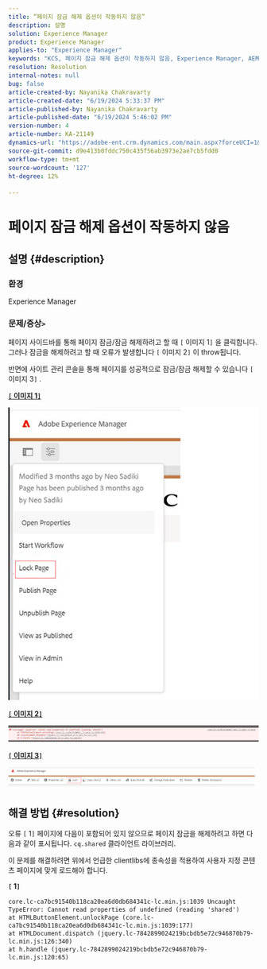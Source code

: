 ```yaml
---
title: “페이지 잠금 해제 옵션이 작동하지 않음”
description: 설명
solution: Experience Manager
product: Experience Manager
applies-to: "Experience Manager"
keywords: "KCS, 페이지 잠금 해제 옵션이 작동하지 않음, Experience Manager, AEM"
resolution: Resolution
internal-notes: null
bug: false
article-created-by: Nayanika Chakravarty
article-created-date: "6/19/2024 5:33:37 PM"
article-published-by: Nayanika Chakravarty
article-published-date: "6/19/2024 5:46:02 PM"
version-number: 4
article-number: KA-21149
dynamics-url: "https://adobe-ent.crm.dynamics.com/main.aspx?forceUCI=1&pagetype=entityrecord&etn=knowledgearticle&id=fd8c6d0c-622e-ef11-840a-000d3a37b1e1"
source-git-commit: d9e413b0fddc750c435f56ab3973e2ae7cb5fdd0
workflow-type: tm+mt
source-wordcount: '127'
ht-degree: 12%

---
```


# 페이지 잠금 해제 옵션이 작동하지 않음

## 설명 {#description}


### 환경

Experience Manager

### 문제/증상`>`

페이지 사이드바를 통해 페이지 잠금/잠금 해제하려고 할 때 `[` 이미지 1`]` 을 클릭합니다. 그러나 잠금을 해제하려고 할 때 오류가 발생합니다 `[` 이미지 2`]`  이 throw됩니다.

반면에 사이트 관리 콘솔을 통해 페이지를 성공적으로 잠금/잠금 해제할 수 있습니다 `[` 이미지 3`]` .

<u><b>`[` 이미지 1`]` </b></u>

![](assets/___028d6d0c-622e-ef11-840a-000d3a37b1e1___.png)

<u><b>`[` 이미지 2`]` </b></u>

![](assets/___058d6d0c-622e-ef11-840a-000d3a37b1e1___.png)

<u><b>`[` 이미지 3`]` </b></u>

![](assets/___088d6d0c-622e-ef11-840a-000d3a37b1e1___.png)


## 해결 방법 {#resolution}


오류 `[` 1`]`  페이지에 다음이 포함되어 있지 않으므로 페이지 잠금을 해제하려고 하면 다음과 같이 표시됩니다. `cq.shared` 클라이언트 라이브러리.

이 문제를 해결하려면 위에서 언급한 clientlibs에 종속성을 적용하여 사용자 지정 콘텐츠 페이지에 맞게 로드해야 합니다.

<b>`[` 1`]` </b>


```
core.lc-ca7bc91540b118ca20ea6d0db684341c-lc.min.js:1039 Uncaught TypeError: Cannot read properties of undefined (reading 'shared') 
at HTMLButtonElement.unlockPage (core.lc-ca7bc91540b118ca20ea6d0db684341c-lc.min.js:1039:177) 
at HTMLDocument.dispatch (jquery.lc-7842899024219bcbdb5e72c946870b79-lc.min.js:126:340) 
at h.handle (jquery.lc-7842899024219bcbdb5e72c946870b79-lc.min.js:120:65)
```

